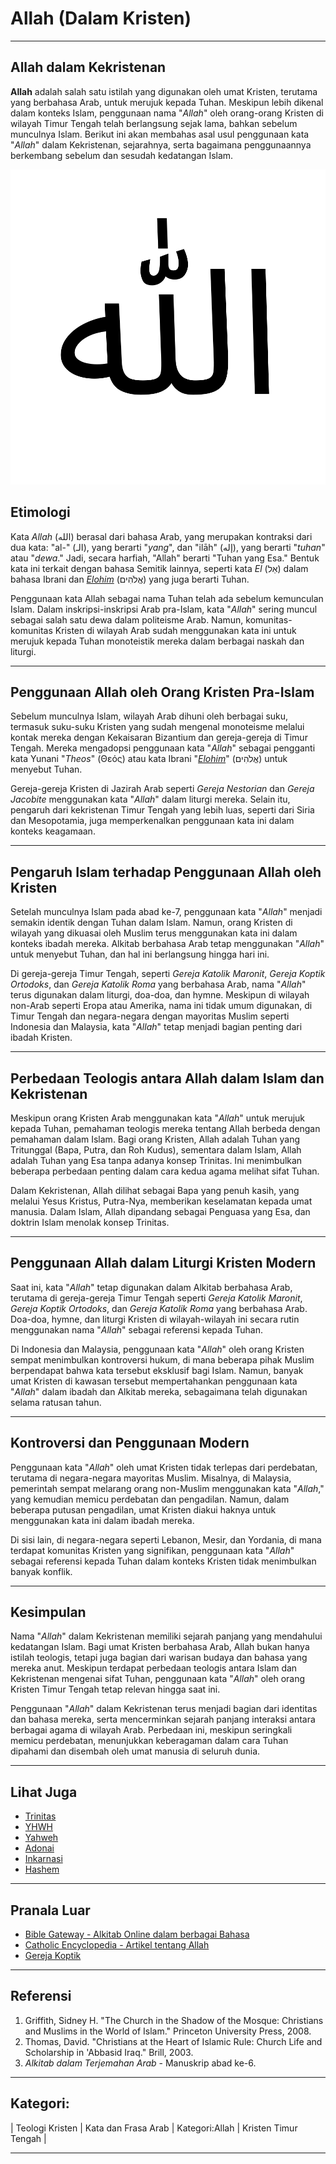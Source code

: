 # Allah (Dalam Kristen)

---

## Allah dalam Kekristenan

**Allah** adalah salah satu istilah yang digunakan oleh umat Kristen, terutama yang berbahasa Arab, untuk merujuk kepada Tuhan. Meskipun lebih dikenal dalam konteks Islam, penggunaan nama "*Allah*" oleh orang-orang Kristen di wilayah Timur Tengah telah berlangsung sejak lama, bahkan sebelum munculnya Islam. Berikut ini akan membahas asal usul penggunaan kata "*Allah*" dalam Kekristenan, sejarahnya, serta bagaimana penggunaannya berkembang sebelum dan sesudah kedatangan Islam.

![Kata 'Allah' dalam tulisan Arab](konten/img/nama_tuhan/allah.svg)

## Etimologi

Kata *Allah* (الله‎) berasal dari bahasa Arab, yang merupakan kontraksi dari dua kata: "al-" (الـ‎), yang berarti "*yang*", dan "ilāh" (إله‎), yang berarti "*tuhan*" atau "*dewa*." Jadi, secara harfiah, "Allah" berarti "Tuhan yang Esa." Bentuk kata ini terkait dengan bahasa Semitik lainnya, seperti kata *El* (אֵל‎) dalam bahasa Ibrani dan [*Elohim*](konten/kategori/nama_tuhan/elohim.md) (אֱלֹהִים‎) yang juga berarti Tuhan.

Penggunaan kata Allah sebagai nama Tuhan telah ada sebelum kemunculan Islam. Dalam inskripsi-inskripsi Arab pra-Islam, kata "*Allah*" sering muncul sebagai salah satu dewa dalam politeisme Arab. Namun, komunitas-komunitas Kristen di wilayah Arab sudah menggunakan kata ini untuk merujuk kepada Tuhan monoteistik mereka dalam berbagai naskah dan liturgi.

---

## Penggunaan Allah oleh Orang Kristen Pra-Islam

Sebelum munculnya Islam, wilayah Arab dihuni oleh berbagai suku, termasuk suku-suku Kristen yang sudah mengenal monoteisme melalui kontak mereka dengan Kekaisaran Bizantium dan gereja-gereja di Timur Tengah. Mereka mengadopsi penggunaan kata "*Allah*" sebagai pengganti kata Yunani "*Theos*" (Θεός) atau kata Ibrani "[*Elohim*](konten/kategori/nama_tuhan/elohim.md)" (אֱלֹהִים‎) untuk menyebut Tuhan.

Gereja-gereja Kristen di Jazirah Arab seperti *Gereja Nestorian* dan *Gereja Jacobite* menggunakan kata "*Allah*" dalam liturgi mereka. Selain itu, pengaruh dari kekristenan Timur Tengah yang lebih luas, seperti dari Siria dan Mesopotamia, juga memperkenalkan penggunaan kata ini dalam konteks keagamaan.

---

## Pengaruh Islam terhadap Penggunaan Allah oleh Kristen

Setelah munculnya Islam pada abad ke-7, penggunaan kata "*Allah*" menjadi semakin identik dengan Tuhan dalam Islam. Namun, orang Kristen di wilayah yang dikuasai oleh Muslim terus menggunakan kata ini dalam konteks ibadah mereka. Alkitab berbahasa Arab tetap menggunakan "*Allah*" untuk menyebut Tuhan, dan hal ini berlangsung hingga hari ini.

Di gereja-gereja Timur Tengah, seperti *Gereja Katolik Maronit*, *Gereja Koptik Ortodoks*, dan *Gereja Katolik Roma* yang berbahasa Arab, nama "*Allah*" terus digunakan dalam liturgi, doa-doa, dan hymne. Meskipun di wilayah non-Arab seperti Eropa atau Amerika, nama ini tidak umum digunakan, di Timur Tengah dan negara-negara dengan mayoritas Muslim seperti Indonesia dan Malaysia, kata "*Allah*" tetap menjadi bagian penting dari ibadah Kristen.

---

## Perbedaan Teologis antara Allah dalam Islam dan Kekristenan

Meskipun orang Kristen Arab menggunakan kata "*Allah*" untuk merujuk kepada Tuhan, pemahaman teologis mereka tentang Allah berbeda dengan pemahaman dalam Islam. Bagi orang Kristen, Allah adalah Tuhan yang Tritunggal (Bapa, Putra, dan Roh Kudus), sementara dalam Islam, Allah adalah Tuhan yang Esa tanpa adanya konsep Trinitas. Ini menimbulkan beberapa perbedaan penting dalam cara kedua agama melihat sifat Tuhan.

Dalam Kekristenan, Allah dilihat sebagai Bapa yang penuh kasih, yang melalui Yesus Kristus, Putra-Nya, memberikan keselamatan kepada umat manusia. Dalam Islam, Allah dipandang sebagai Penguasa yang Esa, dan doktrin Islam menolak konsep Trinitas.

---

## Penggunaan Allah dalam Liturgi Kristen Modern

Saat ini, kata "*Allah*" tetap digunakan dalam Alkitab berbahasa Arab, terutama di gereja-gereja Timur Tengah seperti *Gereja Katolik Maronit*, *Gereja Koptik Ortodoks*, dan *Gereja Katolik Roma* yang berbahasa Arab. Doa-doa, hymne, dan liturgi Kristen di wilayah-wilayah ini secara rutin menggunakan nama "*Allah*" sebagai referensi kepada Tuhan.

Di Indonesia dan Malaysia, penggunaan kata "*Allah*" oleh orang Kristen sempat menimbulkan kontroversi hukum, di mana beberapa pihak Muslim berpendapat bahwa kata tersebut eksklusif bagi Islam. Namun, banyak umat Kristen di kawasan tersebut mempertahankan penggunaan kata "*Allah*" dalam ibadah dan Alkitab mereka, sebagaimana telah digunakan selama ratusan tahun.

---

## Kontroversi dan Penggunaan Modern

Penggunaan kata "*Allah*" oleh umat Kristen tidak terlepas dari perdebatan, terutama di negara-negara mayoritas Muslim. Misalnya, di Malaysia, pemerintah sempat melarang orang non-Muslim menggunakan kata "*Allah*," yang kemudian memicu perdebatan dan pengadilan. Namun, dalam beberapa putusan pengadilan, umat Kristen diakui haknya untuk menggunakan kata ini dalam ibadah mereka.

Di sisi lain, di negara-negara seperti Lebanon, Mesir, dan Yordania, di mana terdapat komunitas Kristen yang signifikan, penggunaan kata "*Allah*" sebagai referensi kepada Tuhan dalam konteks Kristen tidak menimbulkan banyak konflik.

---

## Kesimpulan

Nama "*Allah*" dalam Kekristenan memiliki sejarah panjang yang mendahului kedatangan Islam. Bagi umat Kristen berbahasa Arab, Allah bukan hanya istilah teologis, tetapi juga bagian dari warisan budaya dan bahasa yang mereka anut. Meskipun terdapat perbedaan teologis antara Islam dan Kekristenan mengenai sifat Tuhan, penggunaan kata "*Allah*" oleh orang Kristen Timur Tengah tetap relevan hingga saat ini.

Penggunaan "*Allah*" dalam Kekristenan terus menjadi bagian dari identitas dan bahasa mereka, serta mencerminkan sejarah panjang interaksi antara berbagai agama di wilayah Arab. Perbedaan ini, meskipun seringkali memicu perdebatan, menunjukkan keberagaman dalam cara Tuhan dipahami dan disembah oleh umat manusia di seluruh dunia.

---

## Lihat Juga
- [Trinitas](konten/kategori/konsep/trinitas.md)
- [YHWH](konten/kategori/nama_tuhan/YHWH.md)
- [Yahweh](konten/kategori/nama_tuhan/yahweh.md)
- [Adonai](konten/kategori/nama_tuhan/adonai.md)
- [Inkarnasi](konten/kategori/konsep/inkarnasi.md)
- [Hashem](konten/kategori/nama_tuhan/hashem.md)

---

## Pranala Luar
- [Bible Gateway - Alkitab Online dalam berbagai Bahasa](https://www.biblegateway.com/)
- [Catholic Encyclopedia - Artikel tentang Allah](https://www.newadvent.org/cathen/)
- [Gereja Koptik](https://www.copticchurch.net)

---

## Referensi
1. Griffith, Sidney H. "The Church in the Shadow of the Mosque: Christians and Muslims in the World of Islam." Princeton University Press, 2008.
2. Thomas, David. "Christians at the Heart of Islamic Rule: Church Life and Scholarship in 'Abbasid Iraq." Brill, 2003.
3. *Alkitab dalam Terjemahan Arab* - Manuskrip abad ke-6.

---

## Kategori:
| Teologi Kristen | Kata dan Frasa Arab | Kategori:Allah | Kristen Timur Tengah |

---